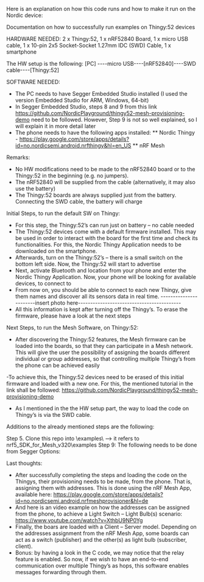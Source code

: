 Here is an explanation on how this code runs and how to make it run on the Nordic device:

Documentation on how to successfully run examples on Thingy:52 devices


HARDWARE NEEDED: 2 x Thingy:52, 1 x nRF52840 Board, 1 x micro USB cable, 1 x  10-pin 2x5 Socket-Socket 1.27mm IDC (SWD) Cable, 1 x smartphone 

The HW setup is the following:
[PC] ----micro USB----[nRF52840]----SWD cable----[Thingy:52]

SOFTWARE NEEDED:
- The PC needs to have Segger Embedded Studio installed (I used the version Embedded Studio for ARM, Windows, 64-bit)
- In Segger Embedded Studio, steps 8 and 9 from this link https://github.com/NordicPlayground/thingy52-mesh-provisioning-demo need to be followed. However, Step 9 is not so well explained, so I will explain it in more detail later
- The phone needs to have the following apps installed:
** Nordic Thingy - https://play.google.com/store/apps/details?id=no.nordicsemi.android.nrfthingy&hl=en_US 
** nRF Mesh 

Remarks:
- No HW modifications need to be made to the  nRF52840 board or to the Thingy:52 in the beginning (e.g. no jumpers).
- The nRF52840 will be supplied from the cable (alternatively, it may also use the battery)
- The Thingy:52 boards are always supplied just from the battery. Connecting the SWD cable, the battery will charge

Initial Steps, to run the default SW on Thingy:
- For this step, the Thingy:52’s can run just on battery – no cable needed
- The Thingy:52 devices come with a default firmware installed. This may be used in order to interact with the board for the first time and check its functionalities. For this, the Nordic Thingy Application needs to be downloaded on the smartphone.
- Afterwards, turn on the Thingy:52’s – there is a small switch on the bottom left side. Now, the Thingy:52 will start to advertise 
- Next, activate Bluetooth and location from your phone and enter the Nordic Thingy Application. Now, your phone will be looking for available devices, to connect to
- From now on, you should be able to connect to each new Thingy, give them names and discover all its sensors data in real time.
-----------------------insert photo here------------------------------------------
- All this information is kept after turning off the Thingy’s. To erase the firmware, please have a look at the next steps

Next Steps, to run the Mesh Software, on Thingy:52:
- After discovering the Thingy:52 features,  the Mesh firmware can be loaded into the boards, so that they can participate in a Mesh network. This will give the user the possibility of assigning the boards different individual or group addresses, so that controlling multiple Thingy’s from the phone can be achieved easily

-To achieve this, the Thingy:52 devices need to be erased of this initial firmware and loaded with a new one. For this, the mentioned tutorial in the link shall be followed: https://github.com/NordicPlayground/thingy52-mesh-provisioning-demo 
- As I mentioned in the the HW setup part, the way to load the code on Thingy’s is via the SWD cable.

Additions to the already mentioned steps are the following:

Step 5. Clone this repo into \examples\ --> it refers to nrf5_SDK_for_Mesh_v320\examples
Step 9: The following needs to be done from Segger Options:






Last thoughts:
- After successfully completing the steps and loading the code on the Thingys, their provisioning needs to be made, from the phone. That is, assigning them with addresses. This is done using the nRF Mesh App, available here: https://play.google.com/store/apps/details?id=no.nordicsemi.android.nrfmeshprovisioner&hl=de
- And here is an video example on how the addresses can be assigned from the phone, to achieve a Light Switch – Light Bulb(s) scenario: https://www.youtube.com/watch?v=XthbU9NP0Yg
- Finally, the boars are loaded with a Client – Server model. Depending on the addresses assignment from the nRF Mesh App, some boards can act as a switch (publisher) and the other(s) as light bulb (subscriber, client).
- Bonus: by having a look in the C code, we may notice that the relay feature is enabled. So now, if we wish to have an end-to-end communication over multiple Thingy’s as hops, this software enables messages forwarding through them. 
